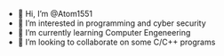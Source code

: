 - 👋 Hi, I’m @Atom1551
- 👀 I’m interested in programming and cyber security
- 🌱 I’m currently learning Computer Engeneering
- 💞️ I’m looking to collaborate on some C/C++ programs


<!---
Atom1551/Atom1551 is a ✨ special ✨ repository because its `README.md` (this file) appears on your GitHub profile.
You can click the Preview link to take a look at your changes.
--->
